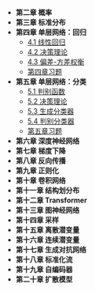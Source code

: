 
- **第二章 概率**
- **第三章 标准分布**
- **第四章 单层网络：回归**
    - [4.1 线性回归](ch4/ch4_1.md)
    - [4.2 决策理论](ch4/ch4_2.md)
    - [4.3 偏差-方差权衡](ch4/ch4_3.md)
    - [第四章习题](ch4/ch4_ex.md)
- **第五章 单层网络：分类**
    - [5.1 判别函数](ch5/ch5_1.md)
    - [5.2 决策理论](ch5/ch5_2.md)
    - [5.3 生成分类器](ch5/ch5_3.md)
    - [5.4 判别分类器](ch5/ch5_4.md)
    - [第五章习题](ch5_ex.md)
- **第六章 深度神经网络**
- **第七章 梯度下降**
- **第八章 反向传播**
- **第九章 正则化**
- **第十章 卷积网络**
- **第十一章 结构划分布**
- **第十二章 Transformer**
- **第十三章 图神经网络**
- **第十四章 采样**
- **第十五章 离散潜变量**
- **第十六章 连续潜变量**
- **第十七章 生成对抗网络**
- **第十八章 标准化流**
- **第十九章 自编码器**
- **第二十章 扩散模型**


